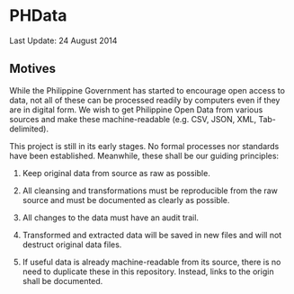 # PHData

Last Update: 24 August 2014

## Motives
While the Philippine Government has started to encourage open access to data, not all of these can be processed readily by computers even if they are in digital form. We wish to get Philippine Open Data from various sources and make these machine-readable (e.g. CSV, JSON, XML, Tab-delimited).

This project is still in its early stages. No formal processes nor standards have been established. Meanwhile, these shall be our guiding principles:

1. Keep original data from source as raw as possible.

2. All cleansing and transformations must be reproducible from the raw source and must be documented as clearly as possible.

3. All changes to the data must have an audit trail.

4. Transformed and extracted data will be saved in new files and will not destruct original data files.

5. If useful data is already machine-readable from its source, there is no need to duplicate these in this repository. Instead, links to the origin shall be documented.


